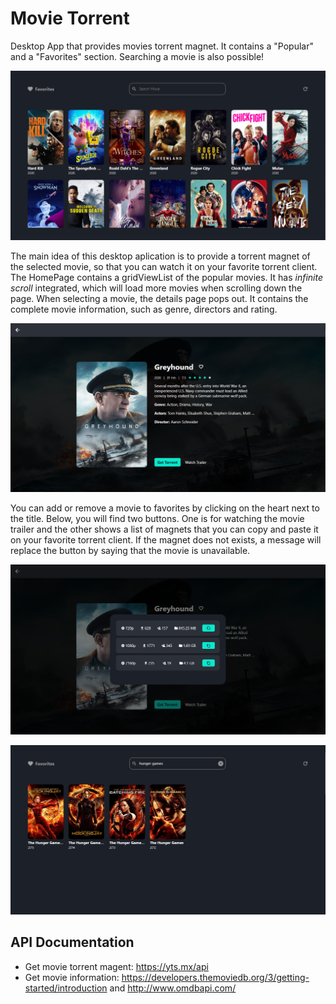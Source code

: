 # Movie Torrent

Desktop App that provides movies torrent magnet. It contains a "Popular" and a "Favorites" section. Searching a movie is also possible!

![alt text](https://github.com/LucasACH/flutter-movie-torrent/blob/master/screenshots/movie_torrent_1.PNG?raw=true)

The main idea of this desktop aplication is to provide a torrent magnet of the selected movie, so that you can watch it on your favorite torrent client. The HomePage contains a gridViewList of the popular movies. It has *infinite scroll* integrated, which will load more movies when scrolling down the page. When selecting a movie, the details page pops out. It contains the complete movie information, such as genre, directors and rating.

![alt text](https://github.com/LucasACH/flutter-movie-torrent/blob/master/screenshots/movie_torrent_3.PNG?raw=true)

You can add or remove a movie to favorites by clicking on the heart next to the title. Below, you will find two buttons. One is for watching the movie trailer and the other shows a list of magnets that you can copy and paste it on your favorite torrent client. If the magnet does not exists, a message will replace the button by saying that the movie is unavailable.

![alt text](https://github.com/LucasACH/flutter-movie-torrent/blob/master/screenshots/movie_torrent_4.PNG?raw=true)

![alt text](https://github.com/LucasACH/flutter-movie-torrent/blob/master/screenshots/movie_torrent_2.PNG?raw=true)


## API Documentation

- Get movie torrent magent: https://yts.mx/api
- Get movie information: https://developers.themoviedb.org/3/getting-started/introduction and http://www.omdbapi.com/



